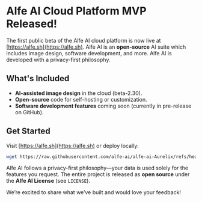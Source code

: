 # Alfe AI Cloud Platform MVP Released!

The first public beta of the Alfe AI cloud platform is now live at [https://alfe.sh](https://alfe.sh). Alfe AI is an **open-source** AI suite which includes image design, software development, and more. Alfe AI is developed with a privacy-first philosophy.

## What's Included

- **AI-assisted image design** in the cloud (beta-2.30).
- **Open-source** code for self-hosting or customization.
- **Software development features** coming soon (currently in pre-release on GitHub).

## Get Started

Visit [https://alfe.sh](https://alfe.sh) or deploy locally:

```bash
wget https://raw.githubusercontent.com/alfe-ai/alfe-ai-Aurelix/refs/heads/Aurora/Aurelix/dev/main-rel2/deploy_aurelix.sh && chmod +x deploy_aurelix.sh && ./deploy_aurelix.sh
```

Alfe AI follows a privacy-first philosophy—your data is used solely for the features you request. The entire project is released as **open source** under the **Alfe AI License** (see `LICENSE`).

We’re excited to share what we’ve built and would love your feedback!
